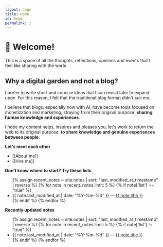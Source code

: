 ```yaml
---
layout: page
title: Home
id: home
permalink: /
---
```


# 🌱 Welcome!

This is a space of all the thoughts, reflections, opinions and events that I feel like sharing with the world.

## Why a digital garden and not a blog?

I prefer to write short and concise ideas that I can revisit later to expand upon. For this reason, I felt that the traditional blog format didn't suit me.

I believe that blogs, especially now with AI, have become tools focused on monetization and marketing, straying from their original purpose: **sharing human knowledge and experiences**.

<div class="notice">
I hope my content helps, inspires and pleases you, let's work to return the web to its original purpose: <b>to share knowledge and genuine experiences between people</b>.
</div>

<strong>Let's meet each other</strong>

- [[About me]]
- [[Hire me]]

<strong>Don't know where to start? Try these lists</strong>

<ul>
  {% assign recent_notes = site.notes | sort: "last_modified_at_timestamp" | reverse %}
  {% for note in recent_notes limit: 5 %}
    {% if note['list'] == "true" %}
      <li>
        {{ note.last_modified_at | date: "%Y-%m-%d" }} — <a class="internal-link" href="{{ site.baseurl }}{{ note.url }}">{{ note.title }}</a>
      </li>
    {% endif %}
  {% endfor %}
</ul>

<strong>Recently updated notes</strong>

<ul>
  {% assign recent_notes = site.notes | sort: "last_modified_at_timestamp" | reverse %}
  {% for note in recent_notes limit: 5 %}
      {% if note['list'] != "true" %}
    <li>
      {{ note.last_modified_at | date: "%Y-%m-%d" }} — <a class="internal-link" href="{{ site.baseurl }}{{ note.url }}">{{ note.title }}</a>
    </li>
        {% endif %}
  {% endfor %}
</ul>

<style>
  .wrapper {
    max-width: 46em;
  }
</style>

